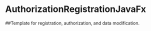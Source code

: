 # AuthorizationRegistrationJavaFx
##Template for registration, authorization, and data modification.
